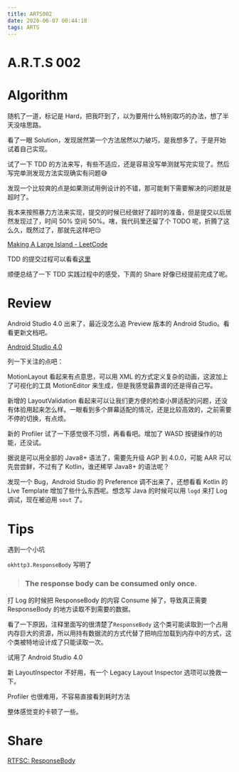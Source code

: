 ```yaml
---
title: ARTS002
date: 2020-06-07 00:44:18
tags: ARTS
---
```


# A.R.T.S 002
<!--more-->

# Algorithm

随机了一道，标记是 Hard，把我吓到了，以为要用什么特别取巧的办法，想了半天没啥思路。

看了一眼 Solution，发现居然第一个方法居然以力破巧，是我想多了。于是开始试着自己实现。

试了一下 TDD 的方法来写，有些不适应，还是容易没写单测就写完实现了。然后写完单测发现方法实现确实有问题😅️

发现一个比较爽的点是如果测试用例设计的不错，那可能剩下需要解决的问题就是超时了。

我本来按照暴力方法来实现，提交的时候已经做好了超时的准备，但是提交以后居然发现过了，时间 50% 空间 50%。嗐，我代码里还留了个 TODO 呢，折腾了这么久，既然过了，那就先这样吧😔️

[Making A Large Island - LeetCode](https://leetcode.com/problems/making-a-large-island/)

TDD 的提交过程可以看看[这里](https://github.com/alwaystest/Algorithms/commits/master)

顺便总结了一下 TDD 实践过程中的感受，下周的 Share 好像已经提前完成了呢。

# Review

Android Studio 4.0 出来了，最近没怎么追 Preview 版本的 Android Studio。看看更新文档吧。

[Android Studio 4.0](https://android-developers.googleblog.com/2020/05/android-studio-4.html)

列一下关注的点吧：

MotionLayout 看起来有点意思，可以用 XML 的方式定义复杂的动画，这波加上了可视化的工具 MotionEditor 来生成，但是我感觉最靠谱的还是得自己写。

新增的 LayoutValidation 看起来可以让我们更方便的检查小屏适配的问题，还没有体验用起来怎么样。一眼看到多个屏幕适配的情况，还是比较高效的，之前需要不停的切换，有点烦。

新的 Profiler 试了一下感觉很不习惯，再看看吧。增加了 WASD 按键操作的功能，还没试。

据说是可以用全部的 Java8+ 语法了，需要先升级 AGP 到 4.0.0，可能 AAR 可以先尝尝鲜，不过有了 Kotlin，谁还稀罕 Java8+ 的语法呢？

发现一个 Bug，Android Studio 的 Preference 调不出来了，还想看看 Kotlin 的 Live Template 增加了些什么东西呢。想念写 Java 的时候可以用 `logd` 来打 Log 调试，现在被迫用 `sout` 了。

# Tips

遇到一个小坑

`okhttp3.ResponseBody` 写明了 

> <h3>The response body can be consumed only once.</h3>

打 Log 的时候把 ResponseBody 的内容 Consume 掉了，导致真正需要 ResponseBody 的地方读取不到需要的数据。

看了一下原因，注释里面写的很清楚了`ResponseBody` 这个类可能读取到一个占用内存巨大的资源，所以用持有数据流的方式代替了把响应加载到内存中的方式，这个类被特地设计成了只能读取一次。

试用了 Android Studio 4.0

新 LayoutInspector 不好用，有一个 Legacy Layout Inspector 选项可以挽救一下。

Profiler 也很难用，不容易直接看到耗时方法

整体感觉变的卡顿了一些。

# Share

[RTFSC: ResponseBody](/2020/06/05/RTFSC-ResponseBody/)
